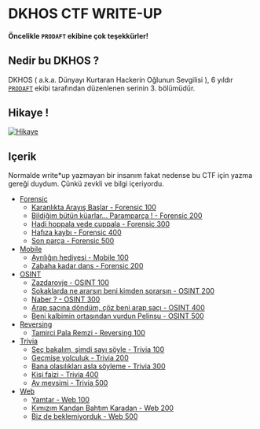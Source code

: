 # DKHOS CTF WRITE-UP

#### Öncelikle `PRODAFT` ekibine çok teşekkürler!
## Nedir bu DKHOS ?

DKHOS ( a.k.a. Dünyayı Kurtaran Hackerin Oğlunun Sevgilisi ), 6 yıldır [`PRODAFT`](https://www.prodaft.com) ekibi tarafından düzenlenen serinin 3. bölümüdür.

## Hikaye !
<a href="http://www.youtube.com/watch?feature=player_embedded&v=HlJLYdcIKxs
" target="_blank"><img src="http://img.youtube.com/vi/HlJLYdcIKxs/0.jpg"
alt="Hikaye" /></a>

## Içerik
Normalde write*up yazmayan bir insanım fakat nedense bu CTF için yazma gereği duydum. Çünkü zevkli ve bilgi içeriyordu.

- [Forensic](Forensic/)
  * [Karanlıkta Arayış Başlar - Forensic 100](Forensic/Forensic100)
  * [Bildiğim bütün küarlar... Paramparça !  - Forensic 200](Forensic/Forensic200)
  * [Hadi hoppala vede cuppala - Forensic 300](Forensic/Forensic300)
  * [Hafıza kaybı - Forensic 400](Forensic/Forensic400)
  * [Son parça - Forensic 500](Forensic/Forensic500)
- [Mobile](Mobile/)
  * [Ayrılığın hediyesi - Mobile 100](Mobile/Mobile100)
  * [Zabaha kadar dans  - Forensic 200](Mobile/Mobile300)
- [OSINT](OSINT/)
  * [Zazdarovje - OSINT 100](OSINT/OSINT100)
  * [Sokaklarda ne ararsın beni kimden sorarsın - OSINT 200](OSINT/OSINT200)
  * [Naber ? - OSINT 300](OSINT/OSINT300)
  * [Arap saçına döndüm, çöz beni arap saçı - OSINT 400](OSINT/OSINT400)  
  * [Beni kalbimin ortasından vurdun Pelinsu - OSINT 500](OSINT/OSINT500)
- [Reversing](Reversing/)
  * [Tamirci Pala Remzi - Reversing 100](Reversing/Reversing100)
- [Trivia](Trivia/)  
  * [Seç bakalım, şimdi sayı söyle - Trivia 100](Trivia/Trivia100)
  * [Geçmişe yolculuk - Trivia 200](Trivia/Trivia200)
  * [Bana olasılıkları asla söyleme - Trivia 300](Trivia/Trivia300)
  * [Kişi faizi - Trivia 400](Trivia/Trivia400)
  * [Av mevsimi - Trivia 500](Trivia/Trivia500)
- [Web](Web/)
  * [Yamtar - Web 100](Web/Web100)
  * [Kımızım Kandan Bahtım Karadan - Web 200](Web/Web200)
  * [Biz de beklemiyorduk - Web 500](Web/Web500)
